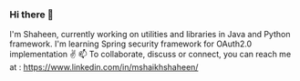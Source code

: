 ### Hi there 👋

<!--
**mshaikhshaheen/mshaikhshaheen** is a ✨ _special_ ✨ repository because its `README.md` (this file) appears on your GitHub profile.

Here are some ideas to get you started:

- 🔭 I’m currently working on ...
- 🌱 I’m currently learning ...
- 👯 I’m looking to collaborate on ...
- 🤔 I’m looking for help with ...
- 💬 Ask me about ...
- 📫 How to reach me: ...
- 😄 Pronouns: ...
- ⚡ Fun fact: ...
-->
I'm Shaheen, currently working on utilities and libraries in Java and Python framework. 
I'm learning Spring security framework for OAuth2.0 implementation ✌️
📫 To collaborate, discuss or connect, you can reach me at : https://www.linkedin.com/in/mshaikhshaheen/
